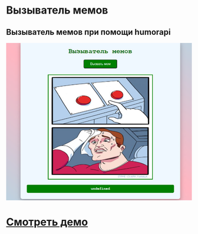 # Вызыватель мемов

## Вызыватель мемов при помощи humorapi

![Website Pic](/readmeImg.jpg)

# [Смотреть демо](https://meme-caller.vercel.app/)
